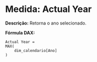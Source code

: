 # Medida: Actual Year

**Descrição:** Retorna o ano selecionado.

**Fórmula DAX:**
```DAX
Actual Year = 
MAX(
    dim_calendario[Ano]
)
